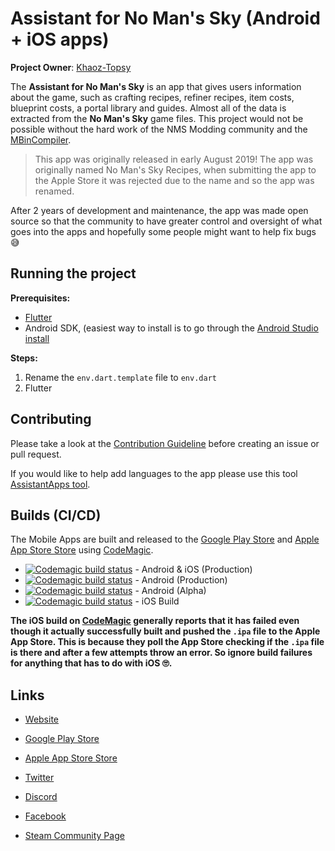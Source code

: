 # Assistant for No Man's Sky (Android + iOS apps)
**Project Owner**: [Khaoz-Topsy](https://github.com/Khaoz-Topsy)

The **Assistant for No Man's Sky** is an app that gives users information about the game, such as crafting recipes, refiner recipes, item costs, blueprint costs, a portal library and guides. Almost all of the data is extracted from the **No Man's Sky** game files. This project would not be possible without the hard work of the NMS Modding community and the [MBinCompiler](https://github.com/monkeyman192/MBINCompiler).

> This app was originally released in early August 2019! The app was originally named No Man's Sky Recipes, when submitting the app to the Apple Store it was rejected due to the name and so the app was renamed. 

After 2 years of development and maintenance, the app was made open source so that the community to have greater control and oversight of what goes into the apps and hopefully some people might want to help fix bugs 😅

## Running the project
**Prerequisites:**
- [Flutter](https://docs.flutter.dev/get-started/install)
- Android SDK, (easiest way to install is to go through the [Android Studio install](https://developer.android.com/studio)

**Steps:**
1. Rename the `env.dart.template` file to `env.dart`
2. Flutter

## Contributing
Please take a look at the [Contribution Guideline](./CONTRIBUTING.md) before creating an issue or pull request.

If you would like to help add languages to the app please use this tool [AssistantApps tool](https://tools.assistantapps.com).

## Builds (CI/CD)
The Mobile Apps are built and released to the [Google Play Store](https://play.google.com/store/apps/details?id=com.kurtlourens.no_mans_sky_recipes, "Google Play") and [Apple App Store Store](https://apps.apple.com/us/app/assistant-for-no-mans-sky/id1480287625, "Apple App Store") using [CodeMagic](https://codemagic.io).

- [![Codemagic build status](https://api.codemagic.io/apps/5d9da9057a0a9500105180bf/5da07d2e7338b0000f046ba3/status_badge.svg)](https://codemagic.io/apps/5d9da9057a0a9500105180bf/5da07d2e7338b0000f046ba3/latest_build) - Android & iOS (Production)
- [![Codemagic build status](https://api.codemagic.io/apps/5d9da9057a0a9500105180bf/5e180f76d95f1f258ec86619/status_badge.svg)](https://codemagic.io/apps/5d9da9057a0a9500105180bf/5da07d2e7338b0000f046ba3/latest_build) - Android (Production)
- [![Codemagic build status](https://api.codemagic.io/apps/5d9da9057a0a9500105180bf/5d9da9057a0a9500105180be/status_badge.svg)](https://codemagic.io/apps/5d9da9057a0a9500105180bf/5d9da9057a0a9500105180be/latest_build) - Android (Alpha)
- [![Codemagic build status](https://api.codemagic.io/apps/5d9da9057a0a9500105180bf/5d9dc56b7a0a95000a475d84/status_badge.svg)](https://codemagic.io/apps/5d9da9057a0a9500105180bf/5d9dc56b7a0a95000a475d84/latest_build) - iOS Build

__The iOS build on [CodeMagic](https://codemagic.io) generally reports that it has failed even though it actually successfully built and pushed the `.ipa` file to the Apple App Store. This is because they poll the App Store checking if the `.ipa` file is there and after a few attempts throw an error. So ignore build failures for anything that has to do with iOS 🙄.__

## Links
- [Website](https://nmsassistant.com)
- [Google Play Store](https://play.google.com/store/apps/details?id=com.kurtlourens.no_mans_sky_recipes, "Google Play Store")
- [Apple App Store Store](https://apps.apple.com/us/app/assistant-for-no-mans-sky/id1480287625, "Apple App Store")

- [Twitter](https://twitter.com/AssistantNMS?ref=nmsAssistantGithub)
- [Discord](https://assistantapps.com/discord?ref=nmsAssistantGithub)
- [Facebook](https://facebook.com/AssistantNMS?ref=nmsAssistantGithub)
- [Steam Community Page](https://steamcommunity.com/groups/AssistantNMS?ref=nmsAssistantGithub)


